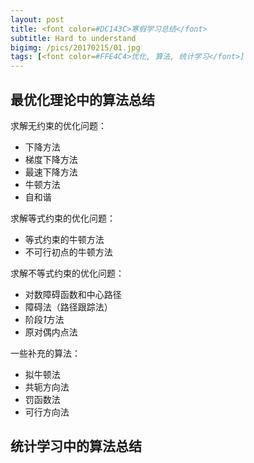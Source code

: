 ```yaml
---
layout: post
title: <font color=#DC143C>寒假学习总结</font>
subtitle: Hard to understand
bigimg: /pics/20170215/01.jpg
tags: [<font color=#FFE4C4>优化, 算法, 统计学习</font>]
---
```


## 最优化理论中的算法总结

求解无约束的优化问题：

* 下降方法
* 梯度下降方法
* 最速下降方法
* 牛顿方法
* 自和谐

求解等式约束的优化问题：

* 等式约束的牛顿方法
* 不可行初点的牛顿方法

求解不等式约束的优化问题：

* 对数障碍函数和中心路径
* 障碍法（路径跟踪法）
* 阶段*1*方法
* 原对偶内点法

一些补充的算法：

* 拟牛顿法
* 共轭方向法
* 罚函数法
* 可行方向法

## 统计学习中的算法总结
